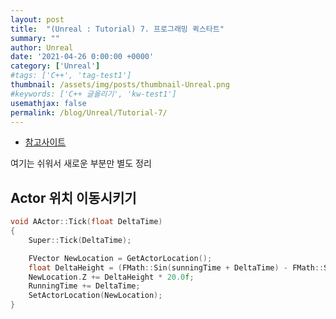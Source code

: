 ```yaml
---
layout: post
title:  "(Unreal : Tutorial) 7. 프로그래밍 퀵스타트"
summary: ""
author: Unreal
date: '2021-04-26 0:00:00 +0000'
category: ['Unreal']
#tags: ['C++', 'tag-test1']
thumbnail: /assets/img/posts/thumbnail-Unreal.png
#keywords: ['C++ 글올리기', 'kw-test1']
usemathjax: false
permalink: /blog/Unreal/Tutorial-7/
---
```


* [참고사이트](https://www.youtube.com/watch?v=rI9auiWitYA&list=PLYQHfkihy4AxmwLN7Tn_958qChILAynw_&index=7)

여기는 쉬워서 새로운 부분만 별도 정리

## Actor 위치 이동시키기

```cpp
void AActor::Tick(float DeltaTime)
{
    Super::Tick(DeltaTime);

    FVector NewLocation = GetActorLocation();
    float DeltaHeight = (FMath::Sin(sunningTime + DeltaTime) - FMath::Sin(RunningTime));
    NewLocation.Z += DeltaHeight * 20.0f;
    RunningTime += DeltaTime;
    SetActorLocation(NewLocation);
}
```
